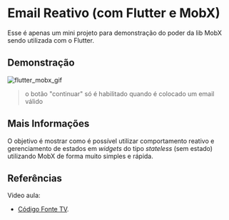 # Email Reativo (com Flutter e MobX)

Esse é apenas um mini projeto para demonstração do poder da lib MobX sendo utilizada com o Flutter.

## Demonstração

![flutter_mobx_gif](https://media.giphy.com/media/3jnpTKGoCopFhJTuyS/giphy.gif) 
> o botão "continuar" só é habilitado quando é colocado um email válido

## Mais Informações

O objetivo é mostrar como é possível utilizar comportamento reativo e gerenciamento de estados em *widgets* do tipo *stateless* (sem estado) utilizando MobX de forma muito simples e rápida.

## Referências

Video aula:
- [Código Fonte TV](https://youtu.be/ou6Tt5w9B-Y).
